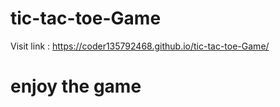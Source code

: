 # tic-tac-toe-Game

Visit link : https://coder135792468.github.io/tic-tac-toe-Game/

# enjoy the game
